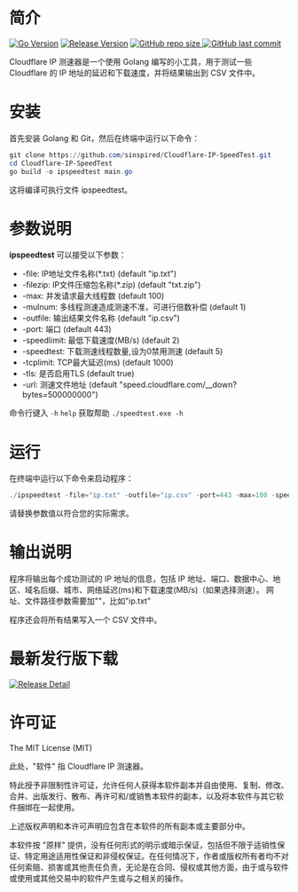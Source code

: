 # 简介
[![Go Version](https://img.shields.io/github/go-mod/go-version/sinspired/Cloudflare-IP-SpeedTest?logo=go&label=Go)](https://github.com/sinspired/Cloudflare-IP-SpeedTest)
[![Release Version](https://img.shields.io/github/v/release/sinspired/Cloudflare-IP-SpeedTest?display_name=tag&logo=github&label=Release)](https://github.com/sinspired/Cloudflare-IP-SpeedTest/releases/latest)
[![GitHub repo size](https://img.shields.io/github/repo-size/sinspired/Cloudflare-IP-SpeedTest?logo=github)
](https://github.com/sinspired/Cloudflare-IP-SpeedTest)
[![GitHub last commit](https://img.shields.io/github/last-commit/sinspired/Cloudflare-IP-SpeedTest?logo=github&label=最后提交：)](ttps://github.com/sinspired/Cloudflare-IP-SpeedTest)

Cloudflare IP 测速器是一个使用 Golang 编写的小工具，用于测试一些 Cloudflare 的 IP 地址的延迟和下载速度，并将结果输出到 CSV 文件中。


# 安装
首先安装 Golang 和 Git，然后在终端中运行以下命令：

```powershell
git clone https://github.com/sinspired/Cloudflare-IP-SpeedTest.git
cd Cloudflare-IP-SpeedTest
go build -o ipspeedtest main.go
```
这将编译可执行文件 ipspeedtest。

# 参数说明
**ipspeedtest** 可以接受以下参数：

* -file: IP地址文件名称(*.txt) (default "ip.txt")
* -filezip: IP文件压缩包名称(*.zip) (default "txt.zip")
* -max: 并发请求最大线程数 (default 100)
* -mulnum: 多线程测速造成测速不准，可进行倍数补偿 (default 1)
* -outfile: 输出结果文件名称 (default "ip.csv")
* -port: 端口 (default 443)
* -speedlimit: 最低下载速度(MB/s) (default 2)
* -speedtest: 下载测速线程数量,设为0禁用测速 (default 5)
* -tcplimit: TCP最大延迟(ms) (default 1000)
* -tls: 是否启用TLS (default true)
* -url: 测速文件地址 (default "speed.cloudflare.com/__down?bytes=500000000")

命令行键入 `-h` `help` 获取帮助 `./speedtest.exe -h`

# 运行
在终端中运行以下命令来启动程序：

```powershell
./ipspeedtest -file="ip.txt" -outfile="ip.csv" -port=443 -max=100 -speedtest=1  -speedlimit=5 -tls=true -mulnum=1 -tcplimit=1000 -url="speed.cloudflare.com/__down?bytes=500000000"
```
请替换参数值以符合您的实际需求。
# 输出说明
程序将输出每个成功测试的 IP 地址的信息，包括 IP 地址、端口、数据中心、地区、域名后缀、城市、网络延迟(ms)和下载速度(MB/s)（如果选择测速）。
网址、文件路径参数需要加""，比如"ip.txt"

程序还会将所有结果写入一个 CSV 文件中。

# 最新发行版下载

[![Release Detail](https://img.shields.io/github/v/release/sinspired/Cloudflare-IP-SpeedTest?sort=date&display_name=release&logo=github&label=Release)](https://github.com/sinspired/Cloudflare-IP-SpeedTest/releases/latest)


# 许可证
The MIT License (MIT)

此处，"软件" 指 Cloudflare IP 测速器。

特此授予非限制性许可证，允许任何人获得本软件副本并自由使用、复制、修改、合并、出版发行、散布、再许可和/或销售本软件的副本，以及将本软件与其它软件捆绑在一起使用。

上述版权声明和本许可声明应包含在本软件的所有副本或主要部分中。

本软件按 "原样" 提供，没有任何形式的明示或暗示保证，包括但不限于适销性保证、特定用途适用性保证和非侵权保证。在任何情况下，作者或版权所有者均不对任何索赔、损害或其他责任负责，无论是在合同、侵权或其他方面，由于或与软件或使用或其他交易中的软件产生或与之相关的操作。
